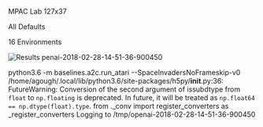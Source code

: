 MPAC Lab 127x37

All Defaults

16 Environments

![Results](https://github.com/andrewgough94/agents/blob/master/atari/experiments/a2cExperiments/breakout/openai-2018-02-28-14-51-36-900450/Figure_1.png)
penai-2018-02-28-14-51-36-900450

python3.6 -m baselines.a2c.run_atari --SpaceInvadersNoFrameskip-v0
/home/agough/.local/lib/python3.6/site-packages/h5py/__init__.py:36: FutureWarning: Conversion of the second argument of issubdtype from `float` to `np.floating` is deprecated. In future, it will be treated as `np.float64 == np.dtype(float).type`.
  from ._conv import register_converters as _register_converters
Logging to /tmp/openai-2018-02-28-14-51-36-900450
